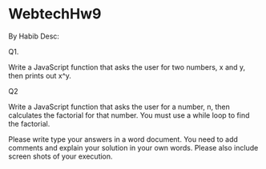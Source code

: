 # WebtechHw9
By Habib
Desc: 

Q1.

Write a JavaScript function that asks the user for two numbers, x and y, then prints out x^y.

Q2

Write a JavaScript function that asks the user for a number, n, then calculates the factorial for that number. You must use a while loop to find the factorial.

Please write type your answers in a word document. You need to add comments and explain your solution in your own words. Please also include screen shots of your execution. 
